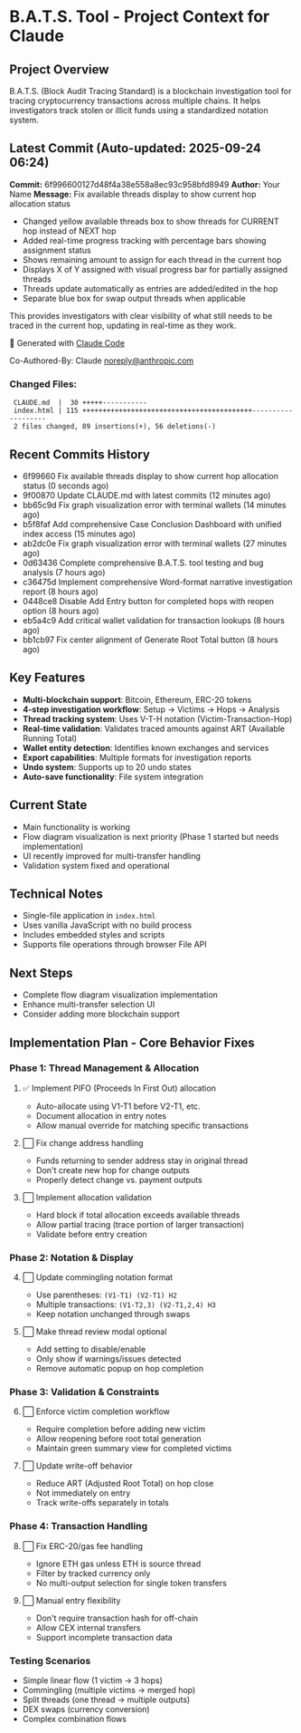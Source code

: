 # B.A.T.S. Tool - Project Context for Claude

## Project Overview
B.A.T.S. (Block Audit Tracing Standard) is a blockchain investigation tool for tracing cryptocurrency transactions across multiple chains. It helps investigators track stolen or illicit funds using a standardized notation system.

## Latest Commit (Auto-updated: 2025-09-24 06:24)

**Commit:** 6f996600127d48f4a38e558a8ec93c958bfd8949
**Author:** Your Name
**Message:** Fix available threads display to show current hop allocation status

- Changed yellow available threads box to show threads for CURRENT hop instead of NEXT hop
- Added real-time progress tracking with percentage bars showing assignment status
- Shows remaining amount to assign for each thread in the current hop
- Displays X of Y assigned with visual progress bar for partially assigned threads
- Threads update automatically as entries are added/edited in the hop
- Separate blue box for swap output threads when applicable

This provides investigators with clear visibility of what still needs to be traced in the current hop, updating in real-time as they work.

🤖 Generated with [Claude Code](https://claude.ai/code)

Co-Authored-By: Claude <noreply@anthropic.com>

### Changed Files:
```
 CLAUDE.md  |  30 +++++-----------
 index.html | 115 ++++++++++++++++++++++++++++++++++++++++++-------------------
 2 files changed, 89 insertions(+), 56 deletions(-)
```

## Recent Commits History

- 6f99660 Fix available threads display to show current hop allocation status (0 seconds ago)
- 9f00870 Update CLAUDE.md with latest commits (12 minutes ago)
- bb65c9d Fix graph visualization error with terminal wallets (14 minutes ago)
- b5f8faf Add comprehensive Case Conclusion Dashboard with unified index access (15 minutes ago)
- ab2dc0e Fix graph visualization error with terminal wallets (27 minutes ago)
- 0d63436 Complete comprehensive B.A.T.S. tool testing and bug analysis (7 hours ago)
- c36475d Implement comprehensive Word-format narrative investigation report (8 hours ago)
- 0448ce8 Disable Add Entry button for completed hops with reopen option (8 hours ago)
- eb5a4c9 Add critical wallet validation for transaction lookups (8 hours ago)
- bb1cb97 Fix center alignment of Generate Root Total button (8 hours ago)

## Key Features
- **Multi-blockchain support**: Bitcoin, Ethereum, ERC-20 tokens
- **4-step investigation workflow**: Setup → Victims → Hops → Analysis
- **Thread tracking system**: Uses V-T-H notation (Victim-Transaction-Hop)
- **Real-time validation**: Validates traced amounts against ART (Available Running Total)
- **Wallet entity detection**: Identifies known exchanges and services
- **Export capabilities**: Multiple formats for investigation reports
- **Undo system**: Supports up to 20 undo states
- **Auto-save functionality**: File system integration

## Current State
- Main functionality is working
- Flow diagram visualization is next priority (Phase 1 started but needs implementation)
- UI recently improved for multi-transfer handling
- Validation system fixed and operational

## Technical Notes
- Single-file application in `index.html`
- Uses vanilla JavaScript with no build process
- Includes embedded styles and scripts
- Supports file operations through browser File API

## Next Steps
- Complete flow diagram visualization implementation
- Enhance multi-transfer selection UI
- Consider adding more blockchain support

## Implementation Plan - Core Behavior Fixes

### Phase 1: Thread Management & Allocation
1. ✅ Implement PIFO (Proceeds In First Out) allocation
   - Auto-allocate using V1-T1 before V2-T1, etc.
   - Document allocation in entry notes
   - Allow manual override for matching specific transactions

2. ⬜ Fix change address handling
   - Funds returning to sender address stay in original thread
   - Don't create new hop for change outputs
   - Properly detect change vs. payment outputs

3. ⬜ Implement allocation validation
   - Hard block if total allocation exceeds available threads
   - Allow partial tracing (trace portion of larger transaction)
   - Validate before entry creation

### Phase 2: Notation & Display
4. ⬜ Update commingling notation format
   - Use parentheses: `(V1-T1) (V2-T1) H2`
   - Multiple transactions: `(V1-T2,3) (V2-T1,2,4) H3`
   - Keep notation unchanged through swaps

5. ⬜ Make thread review modal optional
   - Add setting to disable/enable
   - Only show if warnings/issues detected
   - Remove automatic popup on hop completion

### Phase 3: Validation & Constraints
6. ⬜ Enforce victim completion workflow
   - Require completion before adding new victim
   - Allow reopening before root total generation
   - Maintain green summary view for completed victims

7. ⬜ Update write-off behavior
   - Reduce ART (Adjusted Root Total) on hop close
   - Not immediately on entry
   - Track write-offs separately in totals

### Phase 4: Transaction Handling
8. ⬜ Fix ERC-20/gas fee handling
   - Ignore ETH gas unless ETH is source thread
   - Filter by tracked currency only
   - No multi-output selection for single token transfers

9. ⬜ Manual entry flexibility
   - Don't require transaction hash for off-chain
   - Allow CEX internal transfers
   - Support incomplete transaction data

### Testing Scenarios
- Simple linear flow (1 victim → 3 hops)
- Commingling (multiple victims → merged hop)
- Split threads (one thread → multiple outputs)
- DEX swaps (currency conversion)
- Complex combination flows
